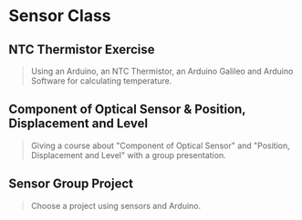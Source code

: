 # Sensor Class

## NTC Thermistor Exercise

> Using an Arduino, an NTC Thermistor, an Arduino Galileo and Arduino Software for calculating temperature.

## Component of Optical Sensor & Position, Displacement and Level

> Giving a course about "Component of Optical Sensor" and "Position, Displacement and Level" with a group presentation.

## Sensor Group Project

> Choose a project using sensors and Arduino.